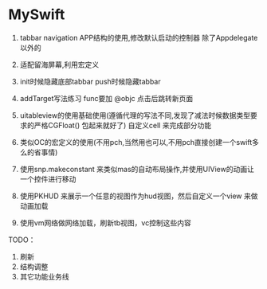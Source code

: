 # MySwift

1. tabbar  navigation APP结构的使用,修改默认启动的控制器 除了Appdelegate以外的

2. 适配留海屏幕,利用宏定义

3. init时候隐藏底部tabbar push时候隐藏tabbar

4. addTarget写法练习 func要加 @objc 点击后跳转新页面

5. uitableview的使用基础使用(遵循代理的写法不同,发现了减法时候数据类型要求的严格CGFloat() 包起来就好了) 自定义cell 来完成部分功能

6. 类似OC的宏定义的使用(不用pch,当然用也可以,不用pch直接创建一个swift多么的省事情)
7. 使用snp.makeconstant 来类似mas的自动布局操作,并使用UIView的动画让一个控件进行移动

8. 使用PKHUD 来展示一个任意的视图作为hud视图，然后自定义一个view 来做动画加载
9. 使用vm网络做网络加载，刷新tb视图，vc控制这些内容





TODO：

1. 刷新 
2. 结构调整
3. 其它功能业务线